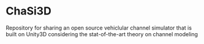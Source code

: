# ChaSi3D
Repository for sharing an open source vehiclular channel simulator that is built on Unity3D considering the stat-of-the-art theory on channel modeling
